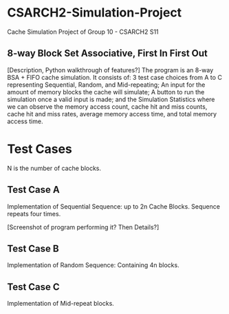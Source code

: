 # CSARCH2-Simulation-Project
Cache Simulation Project of Group 10 - CSARCH2 S11


## 8-way Block Set Associative, First In First Out
[Description, Python walkthrough of features?]
The program is an 8-way BSA + FIFO cache simulation. It consists of: 3 test case choices from A to C representing Sequential, Random, and Mid-repeating; An input for the amount of memory blocks the cache will simulate; A button to run the simulation once a valid input is made; and the Simulation Statistics where we can observe the memory access count, cache hit and miss counts, cache hit and miss rates, average memory access time, and total memory access time.


# Test Cases
N is the number of cache blocks.

## Test Case A
Implementation of Sequential Sequence: up to 2n Cache Blocks. Sequence repeats four times.

[Screenshot of program performing it? Then Details?]


## Test Case B
Implementation of Random Sequence: Containing 4n blocks.


## Test Case C
Implementation of Mid-repeat blocks.

